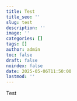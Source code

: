 ```yaml
---
title: Test
title_seo: ''
slug: test
description: ''
image: ''
categories: []
tags: []
author: admin
toc: false
draft: false
noindex: false
date: 2025-05-06T11:50:00
lastmod: ''
---
```

Test